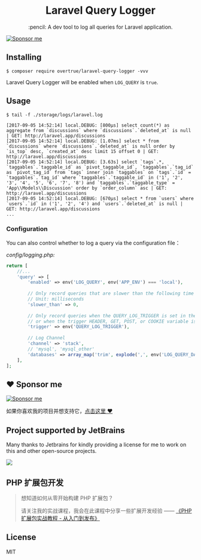 <h1 align="center"> Laravel Query Logger </h1>

<p align="center"> :pencil: A dev tool to log all queries for Laravel application.</p>

[![Sponsor me](https://github.com/overtrue/overtrue/blob/master/sponsor-me-button-s.svg?raw=true)](https://github.com/sponsors/overtrue)

## Installing

```shell
$ composer require overtrue/laravel-query-logger -vvv
```

Laravel Query Logger will be enabled when `LOG_QUERY` is `true`.

## Usage

```shell
$ tail -f ./storage/logs/laravel.log
```

    [2017-09-05 14:52:14] local.DEBUG: [800μs] select count(*) as aggregate from `discussions` where `discussions`.`deleted_at` is null | GET: http://laravel.app/discussions
    [2017-09-05 14:52:14] local.DEBUG: [1.07ms] select * from `discussions` where `discussions`.`deleted_at` is null order by `is_top` desc, `created_at` desc limit 15 offset 0 | GET: http://laravel.app/discussions
    [2017-09-05 14:52:14] local.DEBUG: [3.63s] select `tags`.*, `taggables`.`taggable_id` as `pivot_taggable_id`, `taggables`.`tag_id` as `pivot_tag_id` from `tags` inner join `taggables` on `tags`.`id` = `taggables`.`tag_id` where `taggables`.`taggable_id` in ('1', '2', '3', '4', '5', '6', '7', '8') and `taggables`.`taggable_type` = 'App\\Models\\Discussion' order by `order_column` asc | GET: http://laravel.app/discussions
    [2017-09-05 14:52:14] local.DEBUG: [670μs] select * from `users` where `users`.`id` in ('1', '2', '4') and `users`.`deleted_at` is null | GET: http://laravel.app/discussions
    ...
    
### Configuration

You can also control whether to log a query via the configuration file：

*config/logging.php:*

```php
return [
    //...
    'query' => [
        'enabled' => env('LOG_QUERY', env('APP_ENV') === 'local'),
         
        // Only record queries that are slower than the following time
        // Unit: milliseconds
        'slower_than' => 0, 
        
        // Only record queries when the QUERY_LOG_TRIGGER is set in the environment, 
        // or when the trigger HEADER, GET, POST, or COOKIE variable is set.
        'trigger' => env('QUERY_LOG_TRIGGER'), 
        
        // Log Channel
        'channel' => 'stack',
        // 'mysql', 'mysql_other'
        'databases' => array_map('trim', explode(',', env('LOG_QUERY_DATABASES', 'mysql'))),
    ],
];
```

## :heart: Sponsor me 

[![Sponsor me](https://github.com/overtrue/overtrue/blob/master/sponsor-me.svg?raw=true)](https://github.com/sponsors/overtrue)

如果你喜欢我的项目并想支持它，[点击这里 :heart:](https://github.com/sponsors/overtrue)


## Project supported by JetBrains

Many thanks to Jetbrains for kindly providing a license for me to work on this and other open-source projects.

[![](https://resources.jetbrains.com/storage/products/company/brand/logos/jb_beam.svg)](https://www.jetbrains.com/?from=https://github.com/overtrue)


## PHP 扩展包开发

> 想知道如何从零开始构建 PHP 扩展包？
>
> 请关注我的实战课程，我会在此课程中分享一些扩展开发经验 —— [《PHP 扩展包实战教程 - 从入门到发布》](https://learnku.com/courses/creating-package)

## License

MIT
